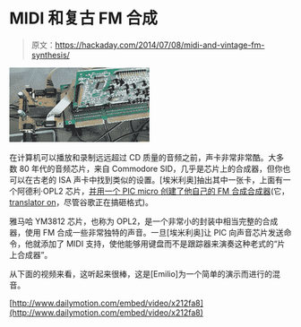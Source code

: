 # MIDI 和复古 FM 合成

> 原文：<https://hackaday.com/2014/07/08/midi-and-vintage-fm-synthesis/>

![FM](img/b0b09c620bbcf6a8fc7236bbc30df8de.png)

在计算机可以播放和录制远远超过 CD 质量的音频之前，声卡非常非常酷。大多数 80 年代的音频芯片，来自 Commodore SID，几乎是芯片上的合成器，但你也可以在古老的 ISA 声卡中找到类似的设置。[埃米利奥]抽出其中一张卡，上面有一个阿德利·OPL2 芯片，[并用一个 PIC micro 创建了他自己的 FM 合成合成器](http://ficara.altervista.org/?p=1381)(它，[translator on](https://translate.google.com/translate?sl=it&tl=en&js=y&prev=_t&hl=en&ie=UTF-8&u=http%3A%2F%2Fficara.altervista.org%2F%3Fp%3D1381&edit-text=&act=url)，尽管谷歌正在搞砸格式)。

雅马哈 YM3812 芯片，也称为 OPL2，是一个非常小的封装中相当完整的合成器，使用 FM 合成一些非常独特的声音。一旦[埃米利奥]让 PIC 向声音芯片发送命令，他就添加了 MIDI 支持，使他能够用键盘而不是跟踪器来演奏这种老式的“片上合成器”。

从下面的视频来看，这听起来很棒，这是[Emilio]为一个简单的演示而进行的混音。

[http://www.dailymotion.com/embed/video/x212fa8](http://www.dailymotion.com/embed/video/x212fa8)